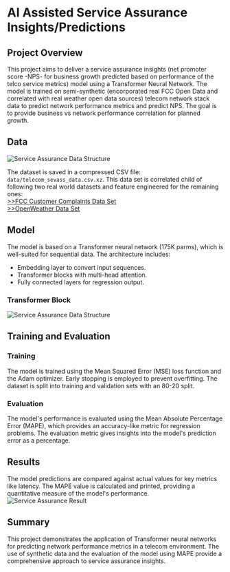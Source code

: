 
# AI Assisted Service Assurance Insights/Predictions

## Project Overview

This project aims to deliver a service assurance insights (net promoter score -NPS- for business growth predicted based on performance of the telco service metrics) model using a Transformer Neural Network. The model is trained on semi-synthetic (encorporated real FCC Open Data and correlated with real weather open data sources) telecom  network stack data to predict network performance metrics and predict NPS. The goal is to provide business vs network performance correlation for planned growth.

## Data
![Service Assurance Data Structure](https://raw.githubusercontent.com/fenar/etc-ai-wrx/main/serviceassurance/data/sevass-data.png)<br>

The dataset is saved in a compressed CSV file: `data/telecom_sevass_data.csv.xz`. This data set is correlated child of following two real world datasets and feature engineered for the remaining ones: <br>
[>>FCC Customer Complaints Data Set](https://opendata.fcc.gov/Consumer/CGB-Consumer-Complaints-Data/3xyp-aqkj/about_data)<br>
[>>OpenWeather Data Set](https://openweathermap.org/)<br>

## Model

The model is based on a Transformer neural network (175K parms), which is well-suited for sequential data. The architecture includes:
- Embedding layer to convert input sequences.
- Transformer blocks with multi-head attention.
- Fully connected layers for regression output.

### Transformer Block
![Service Assurance Data Structure](https://raw.githubusercontent.com/fenar/etc-ai-wrx/main/serviceassurance/data/sevass-nn.png)<br>

## Training and Evaluation

### Training

The model is trained using the Mean Squared Error (MSE) loss function and the Adam optimizer. Early stopping is employed to prevent overfitting. The dataset is split into training and validation sets with an 80-20 split.

### Evaluation

The model's performance is evaluated using the Mean Absolute Percentage Error (MAPE), which provides an accuracy-like metric for regression problems. The evaluation metric gives insights into the model's prediction error as a percentage.

## Results

The model predictions are compared against actual values for key metrics like latency. The MAPE value is calculated and printed, providing a quantitative measure of the model's performance.
![Service Assurance Result](https://raw.githubusercontent.com/fenar/etc-ai-wrx/main/serviceassurance/data/sevass-nps.png)<br>

## Summary

This project demonstrates the application of Transformer neural networks for predicting network performance metrics in a telecom environment. The use of synthetic data and the evaluation of the model using MAPE provide a comprehensive approach to service assurance insights.
